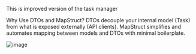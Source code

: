 This is improved version of the task manager


Why Use DTOs and MapStruct?
DTOs decouple your internal model (Task) from what is exposed externally (API clients).
MapStruct simplifies and automates mapping between models and DTOs with minimal boilerplate.

![image](https://github.com/user-attachments/assets/a6158769-8659-44de-a5b4-2f673547b394)

